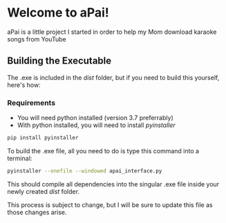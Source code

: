 # Welcome to aPai!

aPai is a little project I started in order to help my Mom download karaoke songs from YouTube

## Building the Executable
The .exe is included in the _dist_ folder, but if you need to build this yourself, here's how: 

### Requirements
* You will need python installed (version 3.7 preferrably)
* With python installed, you will need to install _pyinstaller_
```bash
pip install pyinstaller
```

To build the .exe file, all you need to do is type this command into a terminal:
```bash
pyinstaller --onefile --windowed apai_interface.py
```

This should compile all dependencies into the singular .exe file inside your newly created _dist_ folder. 

This process is subject to change, but I will be sure to update this file as those changes arise.
